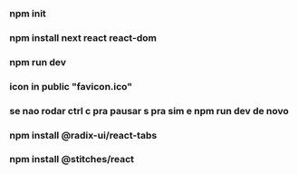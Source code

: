 ### npm init

### npm install next react react-dom

### npm run dev

### icon in public "favicon.ico"

### se nao rodar ctrl c pra pausar s pra sim e npm run dev de novo

### npm install @radix-ui/react-tabs

### npm install @stitches/react